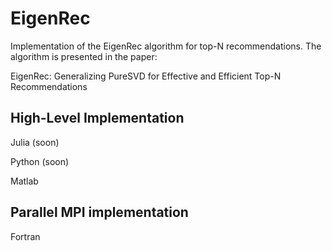 # EigenRec
Implementation of the EigenRec algorithm for top-N recommendations. The  algorithm is presented in the paper:  

EigenRec: Generalizing PureSVD for Effective and Efficient Top-N Recommendations

## High-Level Implementation
Julia (soon)

Python (soon)

Matlab 


## Parallel MPI implementation 
Fortran
